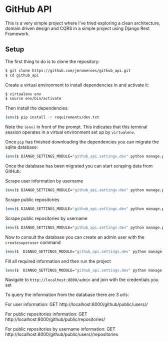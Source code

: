 # GitHub API
This is a very simple project where I've tried exploring a clean architecture, domain driven design and CQRS in a simple project using Django Rest Framework.

## Setup

The first thing to do is to clone the repository:

```sh
$ git clone https://github.com/jmromeroes/github_api.git
$ cd github_api
```

Create a virtual environment to install dependencies in and activate it:

```sh
$ virtualenv env
$ source env/bin/activate
```

Then install the dependencies:

```sh
(env)$ pip install -r requirements/dev.txt
```
Note the `(env)` in front of the prompt. This indicates that this terminal
session operates in a virtual environment set up by `virtualenv`.

Once `pip` has finished downloading the dependencies you can migrate the sqlite database:
```sh
(env)$ DJANGO_SETTINGS_MODULE="github_api.settings.dev" python manage.py migrate
```

Once the database has been migrated you can start scraping data from GitHub:

Scrape user information by username
```sh
(env)$ DJANGO_SETTINGS_MODULE="github_api.settings.dev" python manage.py scrape_user_information <username>
```

Scrape public repositories
```sh
(env)$ DJANGO_SETTINGS_MODULE="github_api.settings.dev" python manage.py scrape_repositories
```

Scrape public repositories by username
```sh
(env)$ DJANGO_SETTINGS_MODULE="github_api.settings.dev" python manage.py scrape_repositories_by_username <username>
```

Now to consult the database you can create an admin user with the `createsuperuser` command

```sh
(env)$  DJANGO_SETTINGS_MODULE="github_api.settings.dev" python manage.py createsuperuser
```

Fill all required information and then run the project
```sh
(env)$  DJANGO_SETTINGS_MODULE="github_api.settings.dev" python manage.py createsuperuser
```

Navigate to `http://localhost:8000/admin` and join with the credentials you set

To query the information from the database there are 3 urls:

For user information:
GET http://localhost:8000/github/public/users/<username>/

For public repositories information:
GET http://localhost:8000/github/public/repositories/

For public repositories by username information:
GET http://localhost:8000/github/public/users/<username>/repositories
